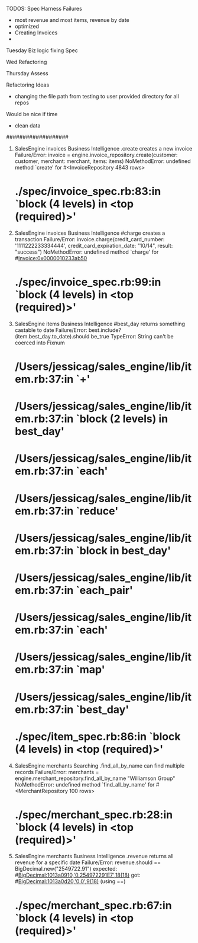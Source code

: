 TODOS:
Spec Harness Failures
- most revenue and most items, revenue by date
- optimized
- Creating Invoices
-

Tuesday
Biz logic
fixing Spec

Wed
Refactoring

Thursday
Assess

Refactoring Ideas
- changing the file path from testing to user provided directory for all repos

Would be nice if time
- clean data

###################
  1) SalesEngine invoices Business Intelligence .create creates a new invoice
     Failure/Error: invoice = engine.invoice_repository.create(customer: customer, merchant: merchant, items: items)
     NoMethodError:
       undefined method `create' for #<InvoiceRepository 4843 rows>
     # ./spec/invoice_spec.rb:83:in `block (4 levels) in <top (required)>'

  2) SalesEngine invoices Business Intelligence #charge creates a transaction
     Failure/Error: invoice.charge(credit_card_number: '1111222233334444',  credit_card_expiration_date: "10/14", result: "success")
     NoMethodError:
       undefined method `charge' for #<Invoice:0x0000010233ab50>
     # ./spec/invoice_spec.rb:99:in `block (4 levels) in <top (required)>'

  3) SalesEngine items Business Intelligence #best_day returns something castable to date
     Failure/Error: best.include?(item.best_day.to_date).should be_true
     TypeError:
       String can't be coerced into Fixnum
     # /Users/jessicag/sales_engine/lib/item.rb:37:in `+'
     # /Users/jessicag/sales_engine/lib/item.rb:37:in `block (2 levels) in best_day'
     # /Users/jessicag/sales_engine/lib/item.rb:37:in `each'
     # /Users/jessicag/sales_engine/lib/item.rb:37:in `reduce'
     # /Users/jessicag/sales_engine/lib/item.rb:37:in `block in best_day'
     # /Users/jessicag/sales_engine/lib/item.rb:37:in `each_pair'
     # /Users/jessicag/sales_engine/lib/item.rb:37:in `each'
     # /Users/jessicag/sales_engine/lib/item.rb:37:in `map'
     # /Users/jessicag/sales_engine/lib/item.rb:37:in `best_day'
     # ./spec/item_spec.rb:86:in `block (4 levels) in <top (required)>'

  4) SalesEngine merchants Searching .find_all_by_name can find multiple records
     Failure/Error: merchants = engine.merchant_repository.find_all_by_name "Williamson Group"
     NoMethodError:
       undefined method `find_all_by_name' for #<MerchantRepository 100 rows>
     # ./spec/merchant_spec.rb:28:in `block (4 levels) in <top (required)>'

  5) SalesEngine merchants Business Intelligence .revenue returns all revenue for a specific date
     Failure/Error: revenue.should == BigDecimal.new("2549722.91")
       expected: #<BigDecimal:1013a0910,'0.254972291E7',18(18)>
            got: #<BigDecimal:1013a0d20,'0.0',9(18)> (using ==)
     # ./spec/merchant_spec.rb:67:in `block (4 levels) in <top (required)>'
